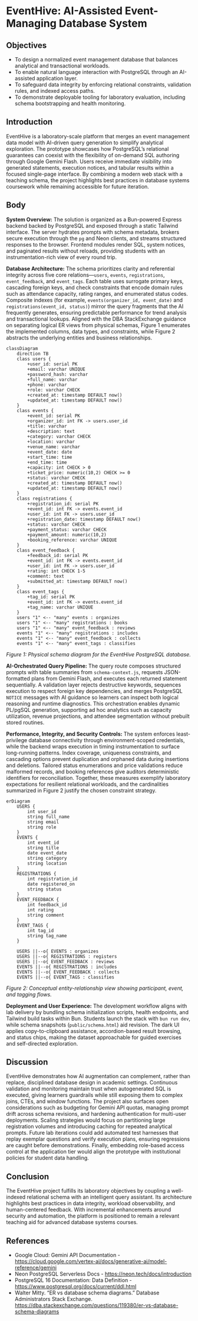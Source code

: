 # EventHive: AI-Assisted Event-Managing Database System

## Objectives

- To design a normalized event management database that balances analytical and transactional workloads.
- To enable natural language interaction with PostgreSQL through an AI-assisted application layer.
- To safeguard data integrity by enforcing relational constraints, validation rules, and indexed access paths.
- To demonstrate deployable tooling for laboratory evaluation, including schema bootstrapping and health monitoring.

## Introduction

EventHive is a laboratory-scale platform that merges an event management data model with AI-driven query generation to simplify analytical exploration. The prototype showcases how PostgreSQL’s relational guarantees can coexist with the flexibility of on-demand SQL authoring through Google Gemini Flash. Users receive immediate visibility into generated statements, execution notices, and tabular results within a focused single-page interface. By combining a modern web stack with a teaching schema, the project highlights best practices in database systems coursework while remaining accessible for future iteration.

## Body

**System Overview:** The solution is organized as a Bun-powered Express backend backed by PostgreSQL and exposed through a static Tailwind interface. The server hydrates prompts with schema metadata, brokers secure execution through the `pg` and Neon clients, and streams structured responses to the browser. Frontend modules render SQL, system notices, and paginated results without reloads, providing students with an instrumentation-rich view of every round trip.

**Database Architecture:** The schema prioritizes clarity and referential integrity across five core relations—`users`, `events`, `registrations`, `event_feedback`, and `event_tags`. Each table uses surrogate primary keys, cascading foreign keys, and check constraints that encode domain rules such as attendance capacity, rating ranges, and enumerated status codes. Composite indexes (for example, `events(organizer_id, event_date)` and `registrations(event_id, status)`) mirror the query fragments that the AI frequently generates, ensuring predictable performance for trend analysis and transactional lookups. Aligned with the DBA StackExchange guidance on separating logical ER views from physical schemas, Figure 1 enumerates the implemented columns, data types, and constraints, while Figure 2 abstracts the underlying entities and business relationships.

```mermaid
classDiagram
    direction TB
    class users {
        +user_id: serial PK
        +email: varchar UNIQUE
        +password_hash: varchar
        +full_name: varchar
        +phone: varchar
        +role: varchar CHECK
        +created_at: timestamp DEFAULT now()
        +updated_at: timestamp DEFAULT now()
    }
    class events {
        +event_id: serial PK
        +organizer_id: int FK -> users.user_id
        +title: varchar
        +description: text
        +category: varchar CHECK
        +location: varchar
        +venue_name: varchar
        +event_date: date
        +start_time: time
        +end_time: time
        +capacity: int CHECK > 0
        +ticket_price: numeric(10,2) CHECK >= 0
        +status: varchar CHECK
        +created_at: timestamp DEFAULT now()
        +updated_at: timestamp DEFAULT now()
    }
    class registrations {
        +registration_id: serial PK
        +event_id: int FK -> events.event_id
        +user_id: int FK -> users.user_id
        +registration_date: timestamp DEFAULT now()
        +status: varchar CHECK
        +payment_status: varchar CHECK
        +payment_amount: numeric(10,2)
        +booking_reference: varchar UNIQUE
    }
    class event_feedback {
        +feedback_id: serial PK
        +event_id: int FK -> events.event_id
        +user_id: int FK -> users.user_id
        +rating: int CHECK 1-5
        +comment: text
        +submitted_at: timestamp DEFAULT now()
    }
    class event_tags {
        +tag_id: serial PK
        +event_id: int FK -> events.event_id
        +tag_name: varchar UNIQUE
    }
    users "1" <-- "many" events : organizes
    users "1" <-- "many" registrations : books
    users "1" <-- "many" event_feedback : reviews
    events "1" <-- "many" registrations : includes
    events "1" <-- "many" event_feedback : collects
    events "1" <-- "many" event_tags : classifies
```

_Figure 1: Physical schema diagram for the EventHive PostgreSQL database._

**AI-Orchestrated Query Pipeline:** The query route composes structured prompts with table summaries from `schema-context.js`, requests JSON-formatted plans from Gemini Flash, and executes each returned statement sequentially. A validation layer rejects destructive keywords, sequences execution to respect foreign key dependencies, and merges PostgreSQL `NOTICE` messages with AI guidance so learners can inspect both logical reasoning and runtime diagnostics. This orchestration enables dynamic PL/pgSQL generation, supporting ad hoc analytics such as capacity utilization, revenue projections, and attendee segmentation without prebuilt stored routines.

**Performance, Integrity, and Security Controls:** The system enforces least-privilege database connectivity through environment-scoped credentials, while the backend wraps execution in timing instrumentation to surface long-running patterns. Index coverage, uniqueness constraints, and cascading options prevent duplication and orphaned data during insertions and deletions. Tailored status enumerations and price validations reduce malformed records, and booking references give auditors deterministic identifiers for reconciliation. Together, these measures exemplify laboratory expectations for resilient relational workloads, and the cardinalities summarized in Figure 2 justify the chosen constraint strategy.

```mermaid
erDiagram
    USERS {
        int user_id
        string full_name
        string email
        string role
    }
    EVENTS {
        int event_id
        string title
        date event_date
        string category
        string location
    }
    REGISTRATIONS {
        int registration_id
        date registered_on
        string status
    }
    EVENT_FEEDBACK {
        int feedback_id
        int rating
        string comment
    }
    EVENT_TAGS {
        int tag_id
        string tag_name
    }

    USERS ||--o{ EVENTS : organizes
    USERS ||--o{ REGISTRATIONS : registers
    USERS ||--o{ EVENT_FEEDBACK : reviews
    EVENTS ||--o{ REGISTRATIONS : includes
    EVENTS ||--o{ EVENT_FEEDBACK : collects
    EVENTS ||--o{ EVENT_TAGS : classifies
```

_Figure 2: Conceptual entity-relationship view showing participant, event, and tagging flows._

**Deployment and User Experience:** The development workflow aligns with lab delivery by bundling schema initialization scripts, health endpoints, and Tailwind build tasks within Bun. Students launch the stack with `bun run dev`, while schema snapshots (`public/schema.html`) aid revision. The dark UI applies copy-to-clipboard assistance, accordion-based result browsing, and status chips, making the dataset approachable for guided exercises and self-directed exploration.

## Discussion

EventHive demonstrates how AI augmentation can complement, rather than replace, disciplined database design in academic settings. Continuous validation and monitoring maintain trust when autogenerated SQL is executed, giving learners guardrails while still exposing them to complex joins, CTEs, and window functions. The project also surfaces open considerations such as budgeting for Gemini API quotas, managing prompt drift across schema revisions, and hardening authentication for multi-user deployments. Scaling strategies would focus on partitioning large registration volumes and introducing caching for repeated analytical prompts. Future lab iterations could add automated test harnesses that replay exemplar questions and verify execution plans, ensuring regressions are caught before demonstrations. Finally, embedding role-based access control at the application tier would align the prototype with institutional policies for student data handling.

## Conclusion

The EventHive project fulfills its laboratory objectives by coupling a well-indexed relational schema with an intelligent query assistant. Its architecture highlights best practices in data integrity, workload observability, and human-centered feedback. With incremental enhancements around security and automation, the platform is positioned to remain a relevant teaching aid for advanced database systems courses.

## References

- Google Cloud: Gemini API Documentation - https://cloud.google.com/vertex-ai/docs/generative-ai/model-reference/gemini
- Neon PostgreSQL Serverless Docs - https://neon.tech/docs/introduction
- PostgreSQL 16 Documentation: Data Definition - https://www.postgresql.org/docs/current/ddl.html
- Walter Mitty. “ER vs database schema diagrams.” Database Administrators Stack Exchange. https://dba.stackexchange.com/questions/119380/er-vs-database-schema-diagrams
